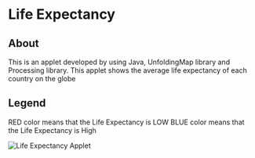 # Life Expectancy

## About
This is an applet developed by using Java, UnfoldingMap library and Processing library.
This applet shows the average life expectancy of each country on the globe

## Legend
RED color means that the Life Expectancy is LOW
BLUE color means that the Life Expectancy is High

![Life Expectancy Applet](G:\IdeaProjects\CourseraJava\src\LifeExpectancy\data\lifeExpect.png "Life Expectancy")